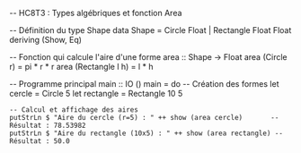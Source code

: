 -- HC8T3 : Types algébriques et fonction Area

-- Définition du type Shape
data Shape = Circle Float | Rectangle Float Float
    deriving (Show, Eq)

-- Fonction qui calcule l'aire d'une forme
area :: Shape -> Float
area (Circle r)       = pi * r * r
area (Rectangle l h)  = l * h

-- Programme principal
main :: IO ()
main = do
    -- Création des formes
    let cercle = Circle 5
    let rectangle = Rectangle 10 5
    
    -- Calcul et affichage des aires
    putStrLn $ "Aire du cercle (r=5) : " ++ show (area cercle)       -- Résultat : 78.53982
    putStrLn $ "Aire du rectangle (10x5) : " ++ show (area rectangle) -- Résultat : 50.0
